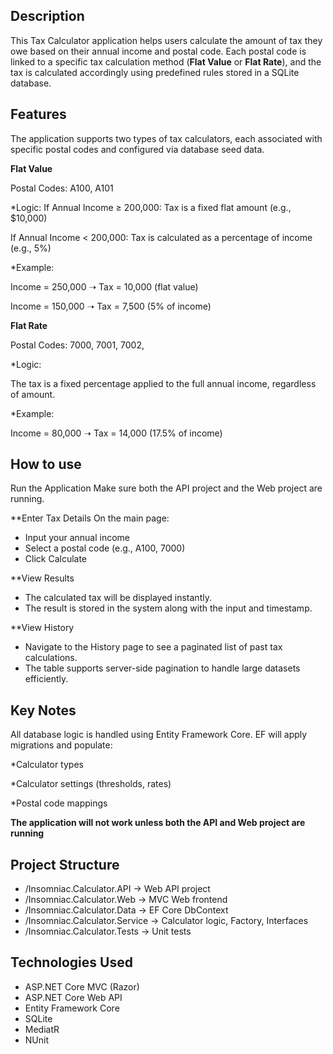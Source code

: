 ﻿## Description

This Tax Calculator application helps users calculate the amount of tax they owe based on their annual income and postal code. 
Each postal code is linked to a specific tax calculation method (**Flat Value** or **Flat Rate**), 
and the tax is calculated accordingly using predefined rules stored in a SQLite database.

## Features

The application supports two types of tax calculators, 
each associated with specific postal codes and configured via database seed data. 

**Flat Value**

Postal Codes: A100, A101

*Logic:
If Annual Income ≥ 200,000:
	Tax is a fixed flat amount (e.g., $10,000)

If Annual Income < 200,000:
	Tax is calculated as a percentage of income (e.g., 5%)
	
*Example:

Income = 250,000 ➝ Tax = 10,000 (flat value)

Income = 150,000 ➝ Tax = 7,500 (5% of income)

**Flat Rate**

Postal Codes: 7000, 7001, 7002,

*Logic:

The tax is a fixed percentage applied to the full annual income, regardless of amount.

*Example:

Income = 80,000 ➝ Tax = 14,000 (17.5% of income)

## How to use

Run the Application
Make sure both the API project and the Web project are running.

**Enter Tax Details
On the main page:

 - Input your annual income
 - Select a postal code (e.g., A100, 7000)
 - Click Calculate

**View Results
 - The calculated tax will be displayed instantly.
 - The result is stored in the system along with the input and timestamp.

**View History
 - Navigate to the History page to see a paginated list of past tax calculations.
 - The table supports server-side pagination to handle large datasets efficiently.

## Key Notes

All database logic is handled using Entity Framework Core.
EF will apply migrations and populate:

*Calculator types

*Calculator settings (thresholds, rates)

*Postal code mappings

**The application will not work unless both the API and Web project are running**

## Project Structure

- /Insomniac.Calculator.API       → Web API project
- /Insomniac.Calculator.Web       → MVC Web frontend
- /Insomniac.Calculator.Data      → EF Core DbContext
- /Insomniac.Calculator.Service   → Calculator logic, Factory, Interfaces
- /Insomniac.Calculator.Tests     → Unit tests

## Technologies Used

- ASP.NET Core MVC (Razor)
- ASP.NET Core Web API
- Entity Framework Core
- SQLite
- MediatR
- NUnit



